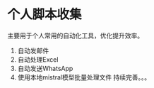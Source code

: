 # 个人脚本收集
主要用于个人常用的自动化工具，优化提升效率。
1. 自动发邮件
2. 自动处理Excel
3. 自动发送WhatsApp
4. 使用本地mistral模型批量处理文件
持续完善。。。
